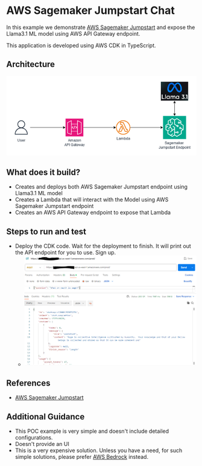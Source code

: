 # AWS Sagemaker Jumpstart Chat

In this example we demonstrate [AWS Sagemaker Jumpstart](https://aws.amazon.com/sagemaker/jumpstart/) and expose the Llama3.1 ML model using AWS API Gateway endpoint. 

This application is developed using AWS CDK in TypeScript.

## Architecture
![image](architecture.png "AWS Sagemaker Jumpstart Architecture")

## What does it build?
* Creates and deploys both AWS Sagemaker Jumpstart endpoint using Llama3.1 ML model
* Creates a Lambda that will interact with the Model using AWS Sagemaker Jumpstart endpoint
* Creates an AWS API Gateway endpoint to expose that Lambda

## Steps to run and test
* Deploy the CDK code. Wait for the deployment to finish.  It will print out the API endpoint for you to use.  Sign up.
  * ![image](test-sagemaker-jumpstart.PNG "Example of AWS Sagemaker Jumpstart in action")

## References
* [AWS Sagemaker Jumpstart](https://aws.amazon.com/sagemaker/jumpstart/)

## Additional Guidance
* This POC example is very simple and doesn't include detailed configurations.
* Doesn't provide an UI
* This is a very expensive solution.  Unless you have a need, for such simple solutions, please prefer [AWS Bedrock](https://aws.amazon.com/bedrock/) instead.